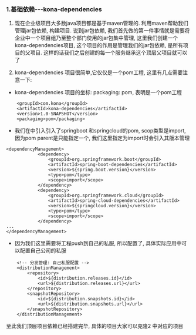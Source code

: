 ### 1.基础依赖---kona-dependencies
1. 现在企业级项目大多数java项目都是基于maven管理的. 利用maven帮助我们管理jar包依赖, 构建项目. 说到jar包依赖, 我们首先做的第一件事情就是需要将企业中一个项目组乃至整个部门使用的jar包集中管理, 这里我们创建一个kona-dependencies项目, 这个项目的作用是管理我们的jar包依赖, 是所有项目的父项目. 这样的话我们之后创建的每一个服务继承这个顶层父项目就可以了

2. kona-dependencies 项目很简单,它仅仅是一个pom工程, 这里有几点需要注意一下:
* kona-dependencies 项目的坐标: packaging: pom, 表明是一个pom工程
```
    <groupId>com.kona</groupId>
    <artifactId>kona-dependencies</artifactId>
    <version>1.0-SNAPSHOT</version>
    <packaging>pom</packaging>
```
* 我们在<dependencyManagement>中引入引入了springboot 和springcloud的pom, scop类型是import, 因为pom parent是只能指定一个, 我们这里指定为import时会引入其版本管理
```
<dependencyManagement>
            <dependency>
                <groupId>org.springframework.boot</groupId>
                <artifactId>spring-boot-dependencies</artifactId>
                <version>${spring.boot.version}</version>
                <type>pom</type>
                <scope>import</scope>
            </dependency>
            <dependency>
                <groupId>org.springframework.cloud</groupId>
                <artifactId>spring-cloud-dependencies</artifactId>
                <version>${springcloud.version}</version>
                <type>pom</type>
                <scope>import</scope>
            </dependency>
...
</dependencyManagement>
```
* 因为我们这里需要将工程push到自己的私服, 所以配置了<distributionManagement>, 具体实际应用中可以配置自己公司的私服
```
    <!-- 分发管理: 自己私服配置 -->
    <distributionManagement>
        <repository>
            <id>${distribution.releases.id}</id>
            <url>${distribution.releases.url}</url>
        </repository>
        <snapshotRepository>
            <id>${distribution.snapshots.id}</id>
            <url>${distribution.snapshots.url}</url>
        </snapshotRepository>
    </distributionManagement>
```
至此我们顶层项目依赖已经搭建完毕, 具体的项目大家可以克隆2 中对应的项目

